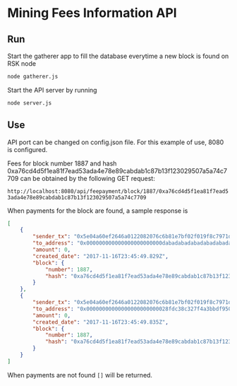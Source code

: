 # Mining Fees Information API

## Run

Start the gatherer app to fill the database everytime a new block is found on RSK node

```bash
node gatherer.js
```

Start the API server by running

```bash
node server.js
```

## Use

API port can be changed on config.json file. For this example of use, 8080 is configured.

Fees for block number 1887 and hash 0xa76cd4d5f1ea81f7ead53ada4e78e89cabdab1c87b13f123029507a5a74c7709 can be obtained by the following GET request:

`http://localhost:8080/api/feepayment/block/1887/0xa76cd4d5f1ea81f7ead53ada4e78e89cabdab1c87b13f123029507a5a74c7709`

When payments for the block are found, a sample response is

```json
[
    {
        "sender_tx": "0x5e04a60ef2646a0122082076c6b81e7bf02f019f8c7971d16a485e2a12f126cc",
        "to_address": "0x000000000000000000000000dabadabadabadabadabadabadabadabadaba0001",
        "amount": 0,
        "created_date": "2017-11-16T23:45:49.829Z",
        "block": {
            "number": 1887,
            "hash": "0xa76cd4d5f1ea81f7ead53ada4e78e89cabdab1c87b13f123029507a5a74c7709"
        }
    },
    {
        "sender_tx": "0x5e04a60ef2646a0122082076c6b81e7bf02f019f8c7971d16a485e2a12f126cc",
        "to_address": "0x00000000000000000000000028fdc38c327f4a3bbdf9501fd3a01ac7228c7af7",
        "amount": 0,
        "created_date": "2017-11-16T23:45:49.835Z",
        "block": {
            "number": 1887,
            "hash": "0xa76cd4d5f1ea81f7ead53ada4e78e89cabdab1c87b13f123029507a5a74c7709"
        }
    }
]
```

When payments are not found ``` [] ``` will be returned.

